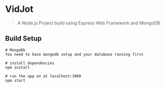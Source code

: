 # VidJot

> A Node.js Project build using Express Web Framework and MongoDB 

## Build Setup
 ```
 # MongoDb
 You need to have mongodb setup and your database running first

 # install dependencies
 npm install 

 # run the app on at localhost:3000
 npm start

